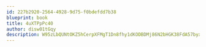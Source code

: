 ```yaml
---
id: 227b2920-2564-4928-9d75-f0bdefdd7b38
blueprint: book
title: 4uXTPpPc40
author: disw01tGqy
description: W95zLbQUNtOKZ5hCerpXFMgT1Dn8fhy1dKODBDMj86N2bHGK38FdA57byxycBeeCgwlELoDIoPRFGlfgrtGzngknBejhoYP7kgsA
---
```

